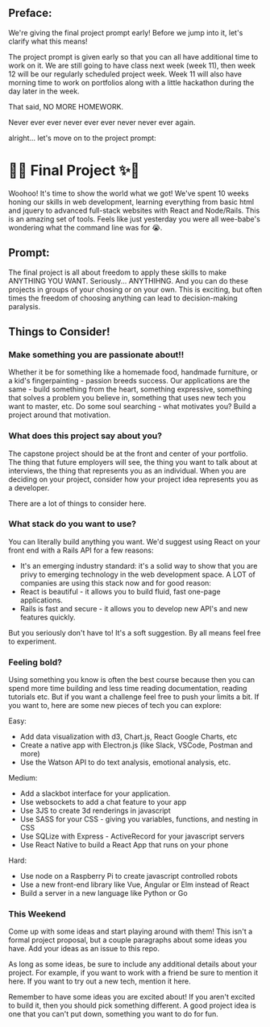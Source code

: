 ## Preface:

We're giving the final project prompt early!  Before we jump into it, let's clarify what this means!  

The project prompt is given early so that you can all have additional time to work on it.  We are still going to have class next week (week 11), then week 12 will be our regularly scheduled project week.  Week 11 will also have morning time to work on portfolios along with a little hackathon during the day later in the week.

That said, NO MORE HOMEWORK.

Never ever ever never ever ever never never ever again.

alright... let's move on to the project prompt:

# 🎉✨ Final Project ✨🎉

Woohoo!  It's time to show the world what we got!  We've spent 10 weeks honing our skills in web development, learning everything from basic html and jquery to advanced full-stack websites with React and Node/Rails.  This is an amazing set of tools.  Feels like just yesterday you were all wee-babe's wondering what the command line was for 😭.


## Prompt:
The final project is all about freedom to apply these skills to make ANYTHING YOU WANT. Seriously...  ANYTHIHNG. And you can do these projects in groups of your chosing or on your own. This is exciting, but often times the freedom of choosing anything can lead to decision-making paralysis.


## Things to Consider!
### Make something you are passionate about!!
Whether it be for something like a homemade food, handmade furniture, or a kid's fingerpainting - passion breeds success.  Our applications are the same - build something from the heart, something expressive, something that solves a problem you believe in, something that uses new tech you want to master, etc. Do some soul searching - what motivates you? Build a project around that motivation.

### What does this project say about you?
The capstone project should be at the front and center of your portfolio.  The thing that future employers will see, the thing you want to talk about at interviews, the thing that represents you as an individual.  When you are deciding on your project, consider how your project idea represents you as a developer.

There are a lot of things to consider here.

### What stack do you want to use?
You can literally build anything you want.  We'd suggest using React on your front end with a Rails API for a few reasons:

- It's an emerging industry standard:  it's a solid way to show that you are privy to emerging technology in the web development space.  A LOT of companies are using this stack now and for good reason:
- React is beautiful - it allows you to build fluid, fast one-page applications.
- Rails is fast and secure - it allows you to develop new API's and new features quickly.

But you seriously don't have to!  It's a soft suggestion.  By all means feel free to experiment.

### Feeling bold?
Using something you know is often the best course because then you can spend more time building and less time reading documentation, reading tutorials etc. But if you want a challenge feel free to push your limits a bit.  If you want to, here are some new pieces of tech you can explore:

Easy:
- Add data visualization with d3, Chart.js, React Google Charts, etc
- Create a native app with Electron.js (like Slack, VSCode, Postman and more)
- Use the Watson API to do text analysis, emotional analysis, etc.

Medium:
- Add a slackbot interface for your application.
- Use websockets to add a chat feature to your app
- Use 3JS to create 3d renderings in javascript
- Use SASS for your CSS - giving you variables, functions, and nesting in CSS
- Use SQLize with Express - ActiveRecord for your javascript servers
- Use React Native to build a React App that runs on your phone

Hard:
- Use node on a Raspberry Pi to create javascript controlled robots
- Use a new front-end library like Vue, Angular or Elm instead of React
- Build a server in a new language like Python or Go



### This Weekend
Come up with some ideas and start playing around with them!  This isn't a formal project proposal, but a couple paragraphs about some ideas you have.  Add your ideas as an issue to this repo.

As long as some ideas, be sure to include any additional details about your project. For example, if you want to work with a friend be sure to mention it here.  If you want to try out a new tech, mention it here.

Remember to have some ideas you are excited about!  If you aren't excited to build it, then you should pick something different.  A good project idea is one that you can't put down, something you want to do for fun.
